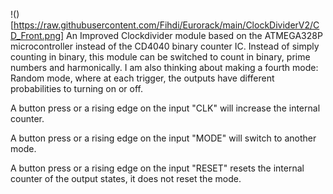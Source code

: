 !()[https://raw.githubusercontent.com/Fihdi/Eurorack/main/ClockDividerV2/CD_Front.png]
An Improved Clockdivider module based on the ATMEGA328P microcontroller instead of the CD4040 binary counter IC. Instead of simply counting in binary, this module can be switched to count in binary, prime numbers and harmonically. I am also thinking about making a fourth mode: Random mode, where at each trigger, the outputs have different probabilities to turning on or off.

A button press or a rising edge on the input "CLK" will increase the internal counter.

A button press or a rising edge on the input "MODE" will switch to another mode.

A button press or a rising edge on the input "RESET" resets the internal counter of the output states, it does not reset the mode.
